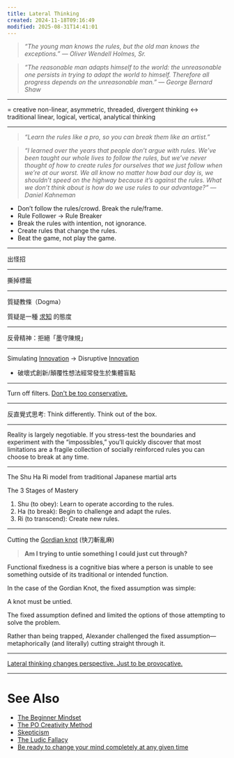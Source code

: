 ```yaml
---
title: Lateral Thinking
created: 2024-11-18T09:16:49
modified: 2025-08-31T14:41:01
---
```


> _“The young man knows the rules, but the old man knows the exceptions.” — Oliver Wendell Holmes, Sr._

> _“The reasonable man adapts himself to the world: the unreasonable one persists in trying to adapt the world to himself. Therefore all progress depends on the unreasonable man.” ― George Bernard Shaw_

---

= creative non-linear, asymmetric, threaded, divergent thinking ↔ traditional linear, logical, vertical, analytical thinking

---

> _“Learn the rules like a pro, so you can break them like an artist.”_

> _“I learned over the years that people don’t argue with rules. We’ve been taught our whole lives to follow the rules, but we’ve never thought of how to create rules for ourselves that we just follow when we’re at our worst. We all know no matter how bad our day is, we shouldn’t speed on the highway because it’s against the rules. What we don’t think about is how do we use rules to our advantage?” — Daniel Kahneman_

* Don’t follow the rules/crowd. Break the rule/frame.
* Rule Follower → Rule Breaker
* Break the rules with intention, not ignorance.
* Create rules that change the rules.
* Beat the game, not play the game.

---

出怪招

---

撕掉標籤

---

質疑教條（Dogma）

質疑是一種 [求知](Stay%20curious.md) 的態度

---

反骨精神：拒絕「墨守陳規」

---

Simulating [Innovation](Innovation.md) → Disruptive [Innovation](Innovation.md)

* 破壞式創新/顛覆性想法經常發生於集體盲點

---

Turn off filters. [Don't be too conservative.](be-ready-to-change-your-mind-completely-at-any-given-time.md)

---

反直覺式思考: Think differently. Think out of the box.

---

Reality is largely negotiable. If you stress-test the boundaries and experiment with the “impossibles,” you’ll quickly discover that most limitations are a fragile collection of socially reinforced rules you can choose to break at any time.

---

The Shu Ha Ri model from traditional Japanese martial arts

The 3 Stages of Mastery

1. Shu (to obey): Learn to operate according to the rules.
2. Ha (to break): Begin to challenge and adapt the rules.
3. Ri (to transcend): Create new rules.

---

Cutting the [Gordian knot](https://en.wikipedia.org/wiki/Gordian_Knot) (快刀斬亂麻)

> **Am I trying to untie something I could just cut through?**

Functional fixedness is a cognitive bias where a person is unable to see something outside of its traditional or intended function.

In the case of the Gordian Knot, the fixed assumption was simple:

A knot must be untied.

The fixed assumption defined and limited the options of those attempting to solve the problem.

Rather than being trapped, Alexander challenged the fixed assumption—metaphorically (and literally) cutting straight through it.

---

[Lateral thinking changes perspective. Just to be provocative.](https://sketchplanations.com/lateral-thinking-changes-perspective)

---

# See Also

* [The Beginner Mindset](the-beginner-mindset.md)
* [The PO Creativity Method](The%20PO%20Creativity%20Method.md)
* [Skepticism](Skepticism.md)
* [The Ludic Fallacy](The%20Ludic%20Fallacy.md)
* [Be ready to change your mind completely at any given time](be-ready-to-change-your-mind-completely-at-any-given-time.md)
